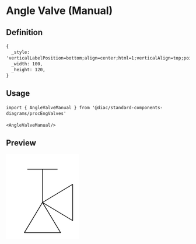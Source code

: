# Angle Valve (Manual)

## Definition

```
{
  _style: 'verticalLabelPosition=bottom;align=center;html=1;verticalAlign=top;pointerEvents=1;dashed=0;shape=mxgraph.pid2valves.valve;valveType=angle;actuator=man',
  _width: 100,
  _height: 120,
}
```

## Usage

```
import { AngleValveManual } from '@diac/standard-components-diagrams/procEngValves'

<AngleValveManual/>
```

## Preview

<img src="./angle-valve-manual.png" width="200"/>

